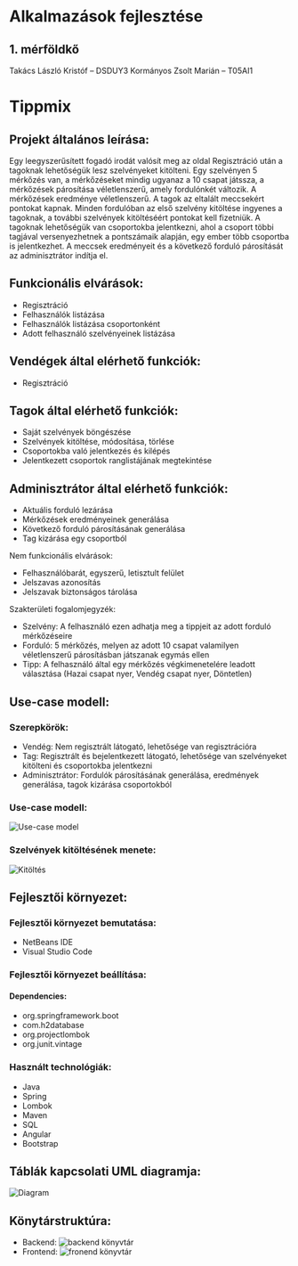 # Alkalmazások fejlesztése
## 1. mérföldkő
Takács László Kristóf – DSDUY3
Kormányos Zsolt Marián – T05AI1
# Tippmix
## Projekt általános leírása:
Egy leegyszerűsített fogadó irodát valósít meg az oldal
Regisztráció után a tagoknak lehetőségük lesz szelvényeket kitölteni. 
Egy szelvényen 5 mérkőzés van, a mérkőzéseket mindig ugyanaz a 10 csapat játssza, a mérkőzések párosítása véletlenszerű, amely fordulónkét változik.
A mérkőzések eredménye véletlenszerű.
A tagok az eltalált meccsekért pontokat kapnak.
Minden fordulóban az első szelvény kitöltése ingyenes a tagoknak, a további szelvények kitöltéséért pontokat kell fizetniük.
A tagoknak lehetőségük van csoportokba jelentkezni, ahol a csoport többi tagjával versenyezhetnek a pontszámaik alapján, egy ember több csoportba is jelentkezhet.
A meccsek eredményeit és a következő forduló párosítását az adminisztrátor indítja el.

## Funkcionális elvárások:
* Regisztráció
* Felhasználók listázása
* Felhasználók listázása csoportonként
* Adott felhasználó szelvényeinek listázása

## Vendégek által elérhető funkciók:
* Regisztráció

## Tagok által elérhető funkciók:
* Saját szelvények böngészése
* Szelvények kitöltése, módosítása, törlése
* Csoportokba való jelentkezés és kilépés
* Jelentkezett csoportok ranglistájának megtekintése

## Adminisztrátor által elérhető funkciók:
* Aktuális forduló lezárása
* Mérkőzések eredményeinek generálása
* Következő forduló párosításának generálása
* Tag kizárása egy csoportból

Nem funkcionális elvárások:
* Felhasználóbarát, egyszerű, letisztult felület
* Jelszavas azonosítás
* Jelszavak biztonságos tárolása


Szakterületi fogalomjegyzék:
* Szelvény: A felhasználó ezen adhatja meg a tippjeit az adott forduló mérkőzéseire
* Forduló: 5 mérkőzés, melyen az adott 10 csapat valamilyen véletlenszerű párosításban játszanak egymás ellen
* Tipp: A felhasználó által egy mérkőzés végkimenetelére leadott választása (Hazai csapat nyer, Vendég csapat nyer, Döntetlen)

## Use-case modell:
### Szerepkörök:
* Vendég: Nem regisztrált látogató, lehetősége van regisztrációra
* Tag: Regisztrált és bejelentkezett látogató, lehetősége van szelvényeket kitölteni és csoportokba jelentkezni
* Adminisztrátor: Fordulók párosításának generálása, eredmények generálása, tagok kizárása csoportokból

### Use-case modell:
![Use-case model](UC1.jpg)

### Szelvények kitöltésének menete:
![Kitöltés](UC2.jpg)

## Fejlesztői környezet:
### Fejlesztői környezet bemutatása:
* NetBeans IDE
* Visual Studio Code

### Fejlesztői környezet beállítása:
#### Dependencies:
* org.springframework.boot
* com.h2database
* org.projectlombok
* org.junit.vintage



### Használt technológiák:
* Java
* Spring
* Lombok
* Maven
* SQL
* Angular
* Bootstrap

## Táblák kapcsolati UML diagramja:
![Diagram](database.jpg)

## Könytárstruktúra:
* Backend:
![backend könyvtár](libary_backend.png)
* Frontend:
![fronend könyvtár](libary_frontend.png)
